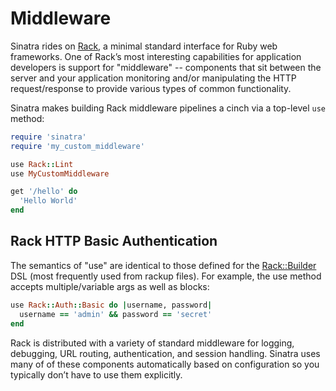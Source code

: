 Middleware
==========

Sinatra rides on [Rack][rack], a minimal standard interface for Ruby web
frameworks. One of Rack’s most interesting capabilities for application
developers is support for "middleware" -- components that sit between the
server and your application monitoring and/or manipulating the HTTP
request/response to provide various types of common functionality.

Sinatra makes building Rack middleware pipelines a cinch via a top-level `use` method:

```ruby
require 'sinatra'
require 'my_custom_middleware'

use Rack::Lint
use MyCustomMiddleware

get '/hello' do
  'Hello World'
end
```

## Rack HTTP Basic Authentication

The semantics of "use" are identical to those defined for the
[Rack::Builder][rack_builder] DSL (most frequently used from rackup files). For
example, the use  method accepts multiple/variable args as well as blocks:

```ruby
use Rack::Auth::Basic do |username, password|
  username == 'admin' && password == 'secret'
end
```

Rack is distributed with a variety of standard middleware for logging,
debugging, URL routing, authentication, and session handling. Sinatra uses many
of of these components automatically based on configuration so you typically
don’t have to use them explicitly.

[rack]: http://rack.rubyforge.org/
[rack_builder]: http://rack.rubyforge.org/doc/classes/Rack/Builder.html

